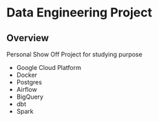 # Data Engineering Project 

## Overview 

Personal Show Off Project for studying purpose 

- Google Cloud Platform
- Docker
- Postgres
- Airflow
- BigQuery
- dbt
- Spark


